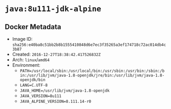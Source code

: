# `java:8u111-jdk-alpine`

## Docker Metadata

- Image ID: `sha256:e40ba8c51bb2b8b1555410848d6e7ec3f35265a3ef174718c72ac014db4c3b87`
- Created: `2016-12-27T18:38:42.417526832Z`
- Arch: `linux`/`amd64`
- Environment:
  - `PATH=/usr/local/sbin:/usr/local/bin:/usr/sbin:/usr/bin:/sbin:/bin:/usr/lib/jvm/java-1.8-openjdk/jre/bin:/usr/lib/jvm/java-1.8-openjdk/bin`
  - `LANG=C.UTF-8`
  - `JAVA_HOME=/usr/lib/jvm/java-1.8-openjdk`
  - `JAVA_VERSION=8u111`
  - `JAVA_ALPINE_VERSION=8.111.14-r0`
